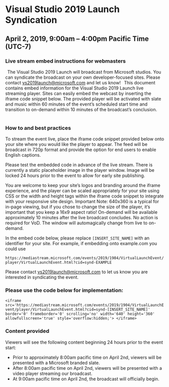 # Visual Studio 2019 Launch Syndication 
## April 2, 2019, 9:00am – 4:00pm Pacific Time (UTC-7) 
### Live stream embed instructions for webmasters 
  
The Visual Studio 2019 Launch will broadcast from Microsoft studios. You can syndicate the broadcast on your own developer-focused sites. Please contact [vs2019launch@microsoft.com](mailto:vs2019launch@microsoft.com) and let us know! 
  
This document contains embed information for the Visual Studio 2019 Launch live streaming player. Sites can easily embed the webcast by inserting the iframe code snippet below. The provided player will be activated with slate and music within 60 minutes of the event’s scheduled start time and transition to on-demand within 10 minutes of the broadcast’s conclusion.   
  
### How to and best practices  
To stream the event live, place the iframe code snippet provided below onto your site where you would like the player to appear. The feed will be broadcast in 720p format and provide the option for end users to enable English captions.

Please test the embedded code in advance of the live stream. There is currently a static placeholder image in the player window. Image will be locked 24 hours prior to the event to allow for early site publishing. 

You are welcome to keep your site’s logos and branding around the iframe experience, and the player can be scaled appropriately for your site using CSS or the width and height tags within the iframe code snippet to integrate with your responsive site design.  Important Note: 640x360 is a typical for in-page viewing, but if you chose to change the size of the player, it’s important that you keep a 16x9 aspect ratio! 
On-demand will be available approximately 10 minutes after the live broadcast concludes. No action is required for VoD. The window will automagically change from live to on-demand. 

In the embed code below, please replace `[INSERT_SITE_NAME]` with an identifier for your site. For example, if embedding onto example.com you could use 

`https://mediastream.microsoft.com/events/2019/1904/VirtualLaunchEvent/player/VirtualLaunchEvent.html?cid=synd-EXAMPLE` 

Please contact [vs2019launch@microsoft.com](mailto:vs2019launch@microsoft.com) to let us know you are interested in syndicating the event.   

### Please use the code below for implementation:
 
`<iframe src='https://mediastream.microsoft.com/events/2019/1904/VirtualLaunchEvent/player/VirtualLaunchEvent.html?cid=synd-[INSERT_SITE_NAME]' border='0' frameborder='0' scrolling='no' width='640' height='360' allowfullscreen='true' style='overflow:hidden;'> </iframe>` 
 
### Content provided  
Viewers will see the following content beginning 24 hours prior to the event start: 
- Prior to approximately 8:00am pacific time on April 2nd, viewers will be presented with a Microsoft branded slate. 
- After 8:00am pacific time on April 2nd, viewers will be presented with a video player streaming our broadcast.   
- At 9:00am pacific time on April 2nd, the broadcast will officially begin. 
 